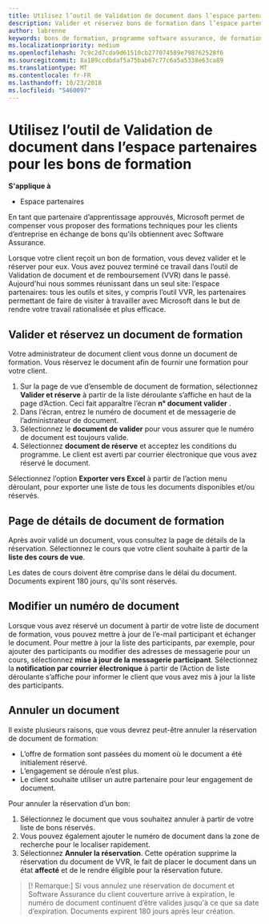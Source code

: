 ```yaml
---
title: Utilisez l’outil de Validation de document dans l’espace partenaires pour les bons de formation | L’espace partenaires
description: Valider et réservez bons de formation dans l’espace partenaires
author: labrenne
keywords: bons de formation, programme software assurance, de formation, valider les documents, document de réserve
ms.localizationpriority: medium
ms.openlocfilehash: 7c9c2d7cda9d61510cb277074589e798762528f6
ms.sourcegitcommit: 8a189ccdbdaf5a75bab67c77c6a5a5338e63ca89
ms.translationtype: MT
ms.contentlocale: fr-FR
ms.lasthandoff: 10/23/2018
ms.locfileid: "5460097"
---
```

# <a name="use-the-voucher-validation-tool-in-partner-center-for-training-vouchers"></a>Utilisez l’outil de Validation de document dans l’espace partenaires pour les bons de formation

**S'applique à**

- Espace partenaires

En tant que partenaire d’apprentissage approuvés, Microsoft permet de compenser vous proposer des formations techniques pour les clients d’entreprise en échange de bons qu'ils obtiennent avec Software Assurance. 

Lorsque votre client reçoit un bon de formation, vous devez valider et le réserver pour eux. Vous avez pouvez terminé ce travail dans l’outil de Validation de document et de remboursement (VVR) dans le passé. Aujourd'hui nous sommes réunissant dans un seul site: l’espace partenaires: tous les outils et sites, y compris l’outil VVR, les partenaires permettant de faire de visiter à travailler avec Microsoft dans le but de rendre votre travail rationalisée et plus efficace.

## <a name="validate-and-reserve-a-training-voucher"></a>Valider et réservez un document de formation

Votre administrateur de document client vous donne un document de formation. Vous réservez le document afin de fournir une formation pour votre client.

1.  Sur la page de vue d’ensemble de document de formation, sélectionnez **Valider et réserve** à partir de la liste déroulante s’affiche en haut de la page d’Action. Ceci fait apparaître l’écran **n° document valider** .
2.  Dans l’écran, entrez le numéro de document et de messagerie de l’administrateur de document.
3.  Sélectionnez le **document de valider** pour vous assurer que le numéro de document est toujours valide. 
4.  Sélectionnez **document de réserve** et acceptez les conditions du programme. Le client est averti par courrier électronique que vous avez réservé le document.

Sélectionnez l’option **Exporter vers Excel** à partir de l’action menu déroulant, pour exporter une liste de tous les documents disponibles et/ou réservés.

## <a name="training-voucher-details-page"></a>Page de détails de document de formation

Après avoir validé un document, vous consultez la page de détails de la réservation. Sélectionnez le cours que votre client souhaite à partir de la **liste des cours de vue**. 

Les dates de cours doivent être comprise dans le délai du document. Documents expirent 180 jours, qu'ils sont réservés.

## <a name="modify-a-voucher"></a>Modifier un numéro de document

Lorsque vous avez réservé un document à partir de votre liste de document de formation, vous pouvez mettre à jour de l’e-mail participant et échanger le document. Pour mettre à jour la liste des participants, par exemple, pour ajouter des participants ou modifier des adresses de messagerie pour un cours, sélectionnez **mise à jour de la messagerie participant**. Sélectionnez la **notification par courrier électronique** à partir de l’Action de liste déroulante s’affiche pour informer le client que vous avez mis à jour la liste des participants. 

## <a name="cancel-a-voucher"></a>Annuler un document 

Il existe plusieurs raisons, que vous devrez peut-être annuler la réservation de document de formation: 
- L’offre de formation sont passées du moment où le document a été initialement réservé.
- L’engagement se déroule n’est plus.
- Le client souhaite utiliser un autre partenaire pour leur engagement de document.

Pour annuler la réservation d’un bon:

1.  Sélectionnez le document que vous souhaitez annuler à partir de votre liste de bons réservés.
2.  Vous pouvez également ajouter le numéro de document dans la zone de recherche pour le localiser rapidement.
3.  Sélectionnez **Annuler la réservation**. Cette opération supprime la réservation du document de VVR, le fait de placer le document dans un état **affecté** et de le rendre éligible pour la réservation future.

>[! Remarque:] Si vous annulez une réservation de document et Software Assurance du client couverture arrive à expiration, le numéro de document continuent d’être valides jusqu'à ce que sa date d’expiration. Documents expirent 180 jours après leur création.


